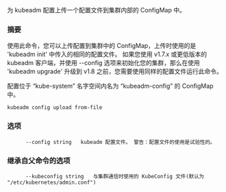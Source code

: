 
<!--
Upload a configuration file to the in-cluster ConfigMap for kubeadm configuration.
-->
为 kubeadm 配置上传一个配置文件到集群内部的 ConfigMap 中。

<!--
### Synopsis
-->
### 摘要



<!--
Using this command, you can upload configuration to the ConfigMap in the cluster using the same config file you gave to 'kubeadm init'.
If you initialized your cluster using a v1.7.x or lower kubeadm client and used the --config option, you need to run this command with the
same config file before upgrading to v1.8 using 'kubeadm upgrade'.
-->
使用此命令，您可以上传配置到集群中的 ConfigMap，上传时使用的是 'kubeadm init' 中传入的相同的配置文件。
如果您使用 v1.7.x 或更低版本的 kubeadm 客户端，并使用 --config 选项来初始化您的集群，那么在使用
'kubeadm upgrade' 升级到 v1.8 之前，您需要使用同样的配置文件运行此命令。

<!--
The configuration is located in the "kube-system" namespace in the "kubeadm-config" ConfigMap.
-->
配置位于 “kube-system” 名字空间内名为 “kubeadm-config” 的 ConfigMap 中。


```
kubeadm config upload from-file
```

<!--
### Options

```
      --config string   Path to a kubeadm config file. WARNING: Usage of a configuration file is experimental.
```
-->
### 选项

```
      --config string   kubeadm 配置文件。 警告：配置文件的使用是试验性的。
```

<!--
### Options inherited from parent commands

```
      --kubeconfig string   The KubeConfig file to use when talking to the cluster. (default "/etc/kubernetes/admin.conf")
```
-->
### 继承自父命令的选项

```
      --kubeconfig string   与集群通信时使用的 KubeConfig 文件(默认为 "/etc/kubernetes/admin.conf")
```

